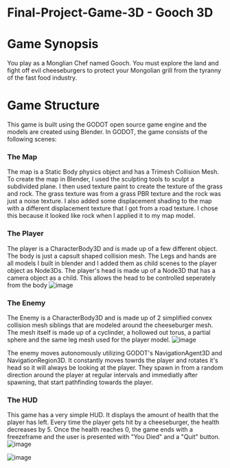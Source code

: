 # Final-Project-Game-3D - Gooch 3D

# Game Synopsis
You play as a Monglian Chef named Gooch. You must explore the land and fight off evil cheeseburgers to protect your Mongolian grill from the tyranny of the fast food industry.

# Game Structure
This game is built using the GODOT open source game engine and the models are created using Blender. In GODOT, the game consists of the following scenes:
### The Map
The map is a Static Body physics object and has a Trimesh Collision Mesh. To create the map in Blender, I used the sculpting tools to sculpt a subdivided plane. I then used texture paint to create the texture of the grass and rock. The grass texture was from a grass PBR texture and the rock was just a noise texture. I also added some displacement shading to the map with a different displacement texture that I got from a road texture. I chose this because it looked like rock when I applied it to my map model. 
### The Player
The player is a CharacterBody3D and is made up of a few different object. The body is just a capsult shaped collision mesh. The Legs and hands are all models I built in blender and I added them as child scenes to the player object as Node3Ds. The player's head is made up of a Node3D that has a camera object as a child. This allows the head to be controlled seperately from the body
![image](https://user-images.githubusercontent.com/107002749/235007488-4bf108d0-6c6c-43ce-80c5-30c5cb2a62c3.png)

### The Enemy
The Enemy is a CharacterBody3D and is made up of 2 simplified convex collision mesh siblings that are modeled around the cheeseburger mesh. The mesh itself is made up of a cyclinder, a hollowed out torus, a partial sphere and the same leg mesh used for the player model.
![image](https://user-images.githubusercontent.com/107002749/235327087-03578212-c659-4b20-9dd5-34f2f1e7afae.png)

The enemy moves autonomously utilizing GODOT's NavigationAgent3D and NavigationRegion3D. It constantly moves towrds the player and rotates it's head so it will always be looking at the player. They spawn in from a random direction around the player at regular intervals and immediatly after spawning, that start pathfinding towards the player. 

### The HUD
This game has a very simple HUD. It displays the amount of health that the player has left. Every time the player gets hit by a cheeseburger, the health decreases by 5. Once the health reaches 0, the game ends with a freezeframe and the user is presented with "You Died" and a "Quit" button.
![image](https://user-images.githubusercontent.com/107002749/235383955-1ff3de4d-61cd-4e65-9d85-e53ca46b3995.png)

![image](https://user-images.githubusercontent.com/107002749/235383785-f3d0c81d-8950-403e-9bad-9a7df2a23329.png)


